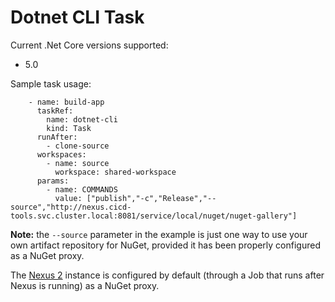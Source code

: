 # Dotnet CLI Task

Current .Net Core versions supported:
* 5.0

Sample task usage:

```
    - name: build-app
      taskRef:
        name: dotnet-cli
        kind: Task
      runAfter:
        - clone-source
      workspaces:
        - name: source
          workspace: shared-workspace
      params:
        - name: COMMANDS
          value: ["publish","-c","Release","--source","http://nexus.cicd-tools.svc.cluster.local:8081/service/local/nuget/nuget-gallery"]
```

**Note:** the `--source` parameter in the example is just one way to use your own artifact repository for NuGet, provided it has been properly configured as a NuGet proxy.

The [Nexus 2](https://github.com/redhat-canada-gitops/catalog/tree/master/nexus2/base) instance is configured by default (through a Job that runs after Nexus is running) as a NuGet proxy.